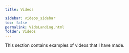 ```yaml
---
title: Videos

sidebar: videos_sidebar
toc: false
permalink: VidsLanding.html
folder: Videos
---
```



This section contains examples of videos that I have made.                                                   